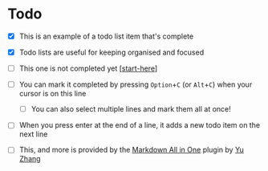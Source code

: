 # Todo

- [x] This is an example of a todo list item that's complete
- [x] Todo lists are useful for keeping organised and focused
- [ ] This one is not completed yet [[start-here]]
- [ ] You can mark it completed by pressing `Option`+`C` (or `Alt`+`C`) when your cursor is on this line
  - [ ] You can also select multiple lines and mark them all at once!
- [ ] When you press enter at the end of a line, it adds a new todo item on the next line
- [ ] This, and more is provided by the [Markdown All in One](https://marketplace.visualstudio.com/items?itemName=yzhang.markdown-all-in-one) plugin by [Yu Zhang](https://github.com/yzhang-gh)


[//begin]: # "Autogenerated link references for markdown compatibility"
[start-here]: start-here "Who Am I?"
[//end]: # "Autogenerated link references"